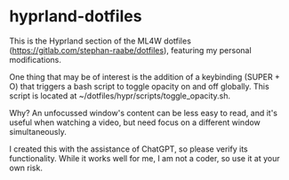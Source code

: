 # hyprland-dotfiles

This is the Hyprland section of the ML4W dotfiles (https://gitlab.com/stephan-raabe/dotfiles), featuring my personal modifications.

One thing that may be of interest is the addition of a keybinding (SUPER + O) that triggers a bash script to toggle opacity on and off globally. This script is located at ~/dotfiles/hypr/scripts/toggle_opacity.sh.

Why? An unfocussed window's content can be less easy to read, and it's useful when watching a video, but need focus on a different window simultaneously.

I created this with the assistance of ChatGPT, so please verify its functionality. While it works well for me, I am not a coder, so use it at your own risk.

